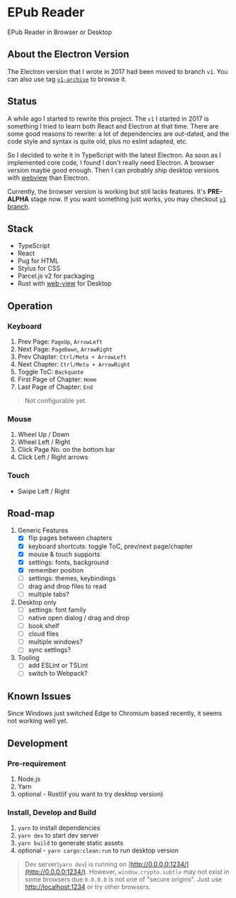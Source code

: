 # EPub Reader

EPub Reader in Browser or Desktop

## About the Electron Version

The Electron version that I wrote in 2017 had been moved to branch `v1`. You can also use tag [`v1-archive`](https://github.com/eGust/epub-reader/tree/v1-archive) to browse it.

## Status

A while ago I started to rewrite this project. The `v1` I started in 2017 is something I tried to learn both React and Electron at that time. There are some good reasons to rewrite: a lot of dependencies are out-dated, and the code style and syntax is quite old, plus no eslint adapted, etc.

So I decided to write it in TypeScript with the latest Electron. As soon as I implemented core code, I found I don't really need Electron. A browser version maybe good enough. Then I can probably ship desktop versions with [webview](https://github.com/zserge/webview/) than Electron.

Currently, the browser version is working but still lacks features. It's **PRE-ALPHA** stage now. If you want something just works, you may checkout [`v1` branch](https://github.com/eGust/epub-reader/tree/v1).

## Stack

* TypeScript
* React
* Pug for HTML
* Stylus for CSS
* Parcel.js v2 for packaging
* Rust with [web-view](https://github.com/Boscop/web-view) for Desktop

## Operation

### Keyboard

1. Prev Page: `PageUp`, `ArrowLeft`
2. Next Page: `PageDown`, `ArrowRight`
3. Prev Chapter: `Ctrl/Meta + ArrowLeft`
4. Next Chapter: `Ctrl/Meta + ArrowRight`
5. Toggle ToC: `Backquote`
6. First Page of Chapter: `Home`
7. Last Page of Chapter: `End`

> Not configurable yet.

### Mouse

1. Wheel Up / Down
2. Wheel Left / Right
3. Click Page No. on the bottom bar
4. Click Left / Right arrows

### Touch

* Swipe Left / Right

## Road-map

1. Generic Features
   * [x] flip pages between chapters
   * [x] keyboard shortcuts: toggle ToC, prev/next page/chapter
   * [x] mouse & touch supports
   * [x] settings: fonts, background
   * [x] remember position
   * [ ] settings: themes, keybindings
   * [ ] drag and drop files to read
   * [ ] multiple tabs?
2. Desktop only
   * [ ] settings: font family
   * [ ] native open dialog / drag and drop
   * [ ] book shelf
   * [ ] cloud files
   * [ ] multiple windows?
   * [ ] sync settings?
3. Tooling
   * [ ] add ESLint or TSLint
   * [ ] switch to Webpack?

## Known Issues

Since Windows just switched Edge to Chromium based recently, it seems not working well yet.

## Development

### Pre-requirement

1. Node.js
2. Yarn
3. optional - Rust(if you want to try desktop version)

### Install, Develop and Build

1. `yarn` to install dependencies
2. `yarn dev` to start dev server
3. `yarn build` to generate static assets
4. optional - `yarn cargo:clean:run` to run desktop version

> Dev server(`yarn dev`) is running on [http://0.0.0.0:1234/](http://0.0.0.0:1234/). However, `window.crypto.subtle` may not exist in some browsers due `0.0.0.0` is not one of "secure origins". Just use [http://localhost:1234](http://localhost:1234) or try other browsers.
